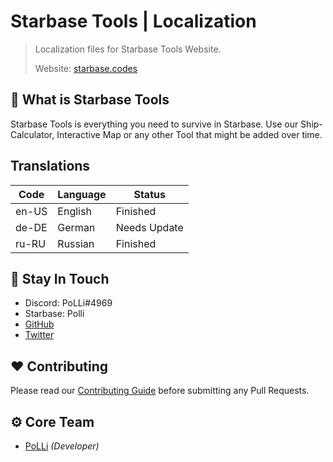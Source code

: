 # Starbase Tools | Localization

> Localization files for Starbase Tools Website.
>
> Website: [starbase.codes](https://starbase.codes)

## 📌 What is Starbase Tools

Starbase Tools is everything you need to survive in Starbase. Use our Ship-Calculator, Interactive Map or
any other Tool that might be added over time.

## Translations

| Code  | Language | Status       |
| ----- | -------- | ------------ |
| en-US | English  | Finished     |
| de-DE | German   | Needs Update |
| ru-RU | Russian  | Finished     |

## 🤔 Stay In Touch

-   Discord: PoLLi#4969
-   Starbase: Polli
-   [GitHub](https://github.com/poLLi)
-   [Twitter](https://twitter.com/JL_PoLLi)

## ❤️ Contributing

Please read our [Contributing Guide](./CONTRIBUTING.md) before submitting any Pull Requests.

## ⚙️ Core Team

-   [PoLLi](https://github.com/poLLi) _(Developer)_
